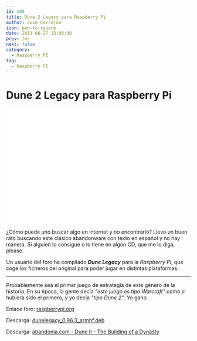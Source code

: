 ```yaml
---
id: 195
title: Dune 2 Legacy para Raspberry Pi
author: Jose Cerrejon
icon: pen-to-square
date: 2013-06-27 13:00:00
prev: /es
next: false
category:
  - Raspberry PI
tag:
  - Raspberry PI
---
```


# Dune 2 Legacy para Raspberry Pi

<iframe width="420" height="315" src="//www.youtube.com/embed/qcogUiz3yFk" frameborder="0" allowfullscreen></iframe>

¿Cómo puede uno buscar algo en internet y no encontrarlo? Llevo un buen rato buscando este clásico abandonware con texto en español y no hay manera. Si alguien lo consigue o lo tiene en algún CD, que me lo diga, please.

Un usuario del foro ha compilado ***Dune Legacy*** para la *Raspberry Pi*, que coge los ficheros del original para poder jugar en distintas plataformas.

- - -
Probablemente sea el primer juego de estrategia de este género de la historia. En su época, la gente decía *"este juego es tipo Warcraft"* como si hubiera sido el primero, y yo decía *"tipo Dune 2"*. Yo gano.

Enlace foro: [raspberrypi.org](http://www.raspberrypi.org/phpBB3/viewtopic.php?f=78&t=48057)

Descarga: [dunelegacy_0.96.3_armhf.deb](http://www.pandemonium.be/file.php?name=4CE6FC4D6F4F099949A6F42C9473073C5D0916D81CFFDCDD3CD53C10EE90AFB5)

Descarga: [abandonia.com - 
Dune II - The Building of a Dynasty](http://www.abandonia.com/en/games/36/Dune+II+-+The+Building+of+a+Dynasty.html)